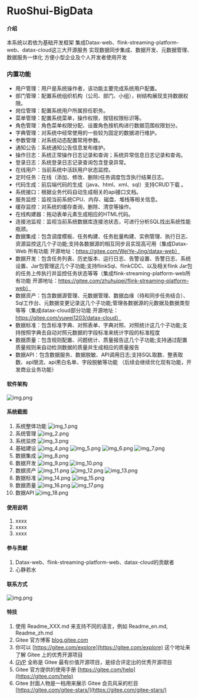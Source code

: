 # RuoShui-BigData

#### 介绍
本系统以若依为基础开发框架
集成Datax-web、flink-streaming-platform-web、datax-cloud这三大开源服务
实现数据同步集成、数据开发、元数据管理、数据服务一体化
方便小型企业及个人开发者使用开发
### 内置功能
* 用户管理：用户是系统操作者，该功能主要完成系统用户配置。
* 部门管理：配置系统组织机构（公司、部门、小组），树结构展现支持数据权限。
* 岗位管理：配置系统用户所属担任职务。
* 菜单管理：配置系统菜单，操作权限，按钮权限标识等。
* 角色管理：角色菜单权限分配、设置角色按机构进行数据范围权限划分。
* 字典管理：对系统中经常使用的一些较为固定的数据进行维护。
* 参数管理：对系统动态配置常用参数。
* 通知公告：系统通知公告信息发布维护。
* 操作日志：系统正常操作日志记录和查询；系统异常信息日志记录和查询。
* 登录日志：系统登录日志记录查询包含登录异常。
* 在线用户：当前系统中活跃用户状态监控。
* 定时任务：在线（添加、修改、删除)任务调度包含执行结果日志。
* 代码生成：前后端代码的生成（java、html、xml、sql）支持CRUD下载 。
* 系统接口：根据业务代码自动生成相关的api接口文档。
* 服务监控：监视当前系统CPU、内存、磁盘、堆栈等相关信息。
* 缓存监控：对系统的缓存查询，删除、清空等操作。
* 在线构建器：拖动表单元素生成相应的HTML代码。
* 连接池监视：监视当前系统数据库连接池状态，可进行分析SQL找出系统性能瓶颈。
* 数据集成：包含调度模板、任务构建、任务批量构建、实例管理、执行日志、资源监控这几个子功能;支持各数据源的相互同步且实现高可用（集成Datax-Web 所有功能 开源地址：https://gitee.com/WeiYe-Jing/datax-web）
* 数据开发：包含任务列表、历史版本、运行日志、告警设置、告警日志、系统设置、Jar包管理这几个子功能;支持flinkSql、flinkCDC、以及相关flink Jar包的任务上传执行并监控任务状态等等（集成flink-streaming-platform-web所有功能  开源地址：https://gitee.com/zhuhuipei/flink-streaming-platform-web）
* 数据资产：包含数据源管理、元数据管理、数据血缘（待和同步任务结合）、Sql工作台、元数据变更记录这几个子功能;管理各数据源的元数据及数据类型等等（集成datax-cloud部分功能 开源地址：https://gitee.com/yuwei1203/datax-cloud）
* 数据标准：包含标准字典、对照表单、字典对照、对照统计这几个子功能;支持按照字典去自动对照元数据的字段标准来统计字段的标准程度
* 数据质量：包含规则配置、问题统计、质量报告这几个子功能;支持通过配置质量规则来自动检测数据的质量并生成相应的质量报告
* 数据API：包含数据服务、数据脱敏、API调用日志;支持SQL取数、整表取数、api限流、api黑白名单、字段脱敏等功能
（后续会继续优化现有功能，开发商业业务功能）
#### 软件架构
![img.png](img/img.png)
#### 系统截图

1. 系统整体功能
![img_1.png](img/img_1.png)
2. 系统管理
![img_2.png](img/img_2.png)
3. 系统监控
![img_3.png](img/img_3.png)
4. 基础建设
![img_4.png](img/img_4.png)
![img_5.png](img/img_5.png)
![img_6.png](img/img_6.png)
![img_7.png](img/img_7.png)
5. 数据集成
![img_8.png](img/img_8.png)
6. 数据开发
![img_9.png](img/img_9.png)
![img_10.png](img/img_10.png)
7. 数据资产
![img_11.png](img/img_11.png)
![img_12.png](img/img_12.png)
![img_13.png](img/img_13.png)
8. 数据标准
![img_14.png](img/img_14.png)
![img_15.png](img/img_15.png)
9. 数据质量
![img_16.png](img/img_16.png)
![img_17.png](img/img_17.png)
10. 数据API
![img_18.png](img/img_18.png)
#### 使用说明

1.  xxxx
2.  xxxx
3.  xxxx

#### 参与贡献
1. Datax-web、flink-streaming-platform-web、datax-cloud的贡献者
2. 心静若水
#### 联系方式
![img.png](img/lxfs.png)

#### 特技

1.  使用 Readme\_XXX.md 来支持不同的语言，例如 Readme\_en.md, Readme\_zh.md
2.  Gitee 官方博客 [blog.gitee.com](https://blog.gitee.com)
3.  你可以 [https://gitee.com/explore](https://gitee.com/explore) 这个地址来了解 Gitee 上的优秀开源项目
4.  [GVP](https://gitee.com/gvp) 全称是 Gitee 最有价值开源项目，是综合评定出的优秀开源项目
5.  Gitee 官方提供的使用手册 [https://gitee.com/help](https://gitee.com/help)
6.  Gitee 封面人物是一档用来展示 Gitee 会员风采的栏目 [https://gitee.com/gitee-stars/](https://gitee.com/gitee-stars/)
